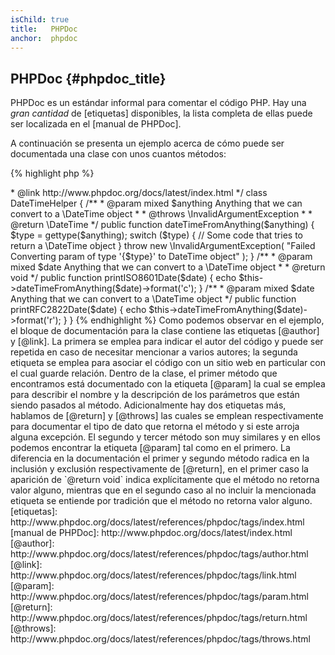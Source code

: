 ```yaml
---
isChild: true
title:   PHPDoc
anchor:  phpdoc
---
```


## PHPDoc {#phpdoc_title}

PHPDoc es un estándar informal para comentar el código PHP. Hay una *gran cantidad* de [etiquetas] disponibles, la lista completa de ellas puede ser localizada en el [manual de PHPDoc].

A continuación se presenta un ejemplo acerca de cómo puede ser documentada una clase con unos cuantos métodos:

{% highlight php %}
<?php
/**
 * @author A Name <a.name@example.com>
 * @link http://www.phpdoc.org/docs/latest/index.html
 */
class DateTimeHelper
{
    /**
     * @param mixed $anything Anything that we can convert to a \DateTime object
     *
     * @throws \InvalidArgumentException
     *
     * @return \DateTime
     */
    public function dateTimeFromAnything($anything)
    {
        $type = gettype($anything);

        switch ($type) {
            // Some code that tries to return a \DateTime object
        }

        throw new \InvalidArgumentException(
            "Failed Converting param of type '{$type}' to DateTime object"
        );
    }

    /**
     * @param mixed $date Anything that we can convert to a \DateTime object
     *
     * @return void
     */
    public function printISO8601Date($date)
    {
        echo $this->dateTimeFromAnything($date)->format('c');
    }

    /**
     * @param mixed $date Anything that we can convert to a \DateTime object
     */
    public function printRFC2822Date($date)
    {
        echo $this->dateTimeFromAnything($date)->format('r');
    }
}
{% endhighlight %}

Como podemos observar en el ejemplo, el bloque de documentación para la clase contiene las etiquetas [@author] y [@link]. La primera se emplea para indicar el autor del código y puede ser repetida en caso de necesitar mencionar a varios autores; la segunda etiqueta se emplea para asociar el código con un sitio web en particular con el cual guarde relación.

Dentro de la clase, el primer método que encontramos está documentado con la etiqueta [@param] la cual se emplea para describir el nombre y la descripción de los parámetros que están siendo pasados al método. Adicionalmente hay dos etiquetas más, hablamos de [@return] y [@throws] las cuales se emplean respectivamente para documentar el tipo de dato que retorna el método y si este arroja alguna excepción.

El segundo y tercer método son muy similares y en ellos podemos encontrar la etiqueta [@param] tal como en el primero. La diferencia en la documentación el primer y segundo método radica en la inclusión y exclusión respectivamente de [@return], en el primer caso la aparición de `@return void` indica explícitamente que el método no retorna valor alguno, mientras que en el segundo caso al no incluir la mencionada etiqueta se entiende por tradición que el método no retorna valor alguno.

[etiquetas]: http://www.phpdoc.org/docs/latest/references/phpdoc/tags/index.html
[manual de PHPDoc]: http://www.phpdoc.org/docs/latest/index.html
[@author]: http://www.phpdoc.org/docs/latest/references/phpdoc/tags/author.html
[@link]: http://www.phpdoc.org/docs/latest/references/phpdoc/tags/link.html
[@param]: http://www.phpdoc.org/docs/latest/references/phpdoc/tags/param.html
[@return]: http://www.phpdoc.org/docs/latest/references/phpdoc/tags/return.html
[@throws]: http://www.phpdoc.org/docs/latest/references/phpdoc/tags/throws.html
